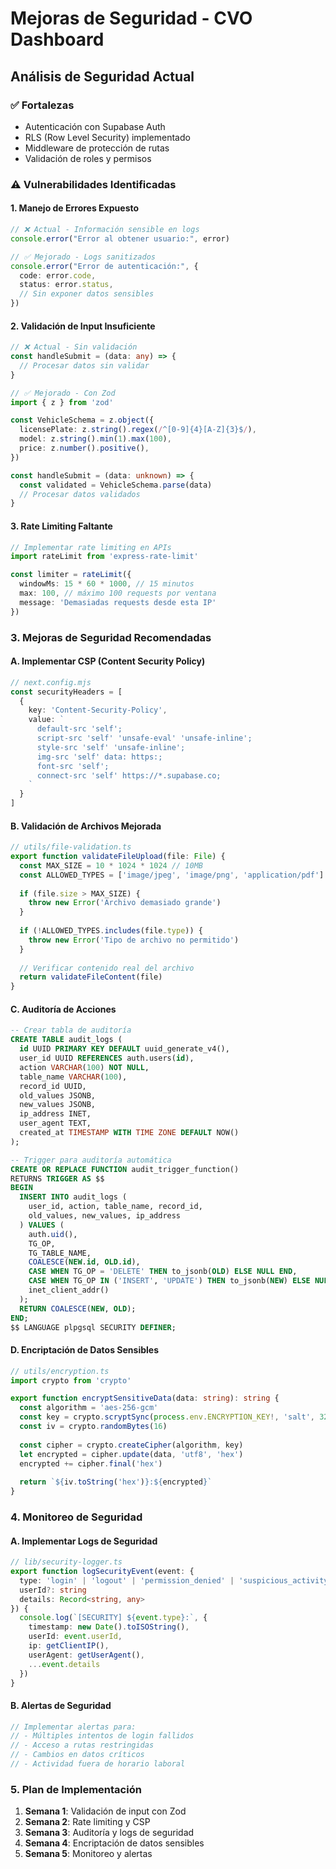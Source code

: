 # Mejoras de Seguridad - CVO Dashboard

## Análisis de Seguridad Actual

### ✅ **Fortalezas**
- Autenticación con Supabase Auth
- RLS (Row Level Security) implementado
- Middleware de protección de rutas
- Validación de roles y permisos

### ⚠️ **Vulnerabilidades Identificadas**

#### 1. **Manejo de Errores Expuesto**
```typescript
// ❌ Actual - Información sensible en logs
console.error("Error al obtener usuario:", error)

// ✅ Mejorado - Logs sanitizados
console.error("Error de autenticación:", {
  code: error.code,
  status: error.status,
  // Sin exponer datos sensibles
})
```

#### 2. **Validación de Input Insuficiente**
```typescript
// ❌ Actual - Sin validación
const handleSubmit = (data: any) => {
  // Procesar datos sin validar
}

// ✅ Mejorado - Con Zod
import { z } from 'zod'

const VehicleSchema = z.object({
  licensePlate: z.string().regex(/^[0-9]{4}[A-Z]{3}$/),
  model: z.string().min(1).max(100),
  price: z.number().positive(),
})

const handleSubmit = (data: unknown) => {
  const validated = VehicleSchema.parse(data)
  // Procesar datos validados
}
```

#### 3. **Rate Limiting Faltante**
```typescript
// Implementar rate limiting en APIs
import rateLimit from 'express-rate-limit'

const limiter = rateLimit({
  windowMs: 15 * 60 * 1000, // 15 minutos
  max: 100, // máximo 100 requests por ventana
  message: 'Demasiadas requests desde esta IP'
})
```

### 3. **Mejoras de Seguridad Recomendadas**

#### A. **Implementar CSP (Content Security Policy)**
```typescript
// next.config.mjs
const securityHeaders = [
  {
    key: 'Content-Security-Policy',
    value: `
      default-src 'self';
      script-src 'self' 'unsafe-eval' 'unsafe-inline';
      style-src 'self' 'unsafe-inline';
      img-src 'self' data: https:;
      font-src 'self';
      connect-src 'self' https://*.supabase.co;
    `
  }
]
```

#### B. **Validación de Archivos Mejorada**
```typescript
// utils/file-validation.ts
export function validateFileUpload(file: File) {
  const MAX_SIZE = 10 * 1024 * 1024 // 10MB
  const ALLOWED_TYPES = ['image/jpeg', 'image/png', 'application/pdf']
  
  if (file.size > MAX_SIZE) {
    throw new Error('Archivo demasiado grande')
  }
  
  if (!ALLOWED_TYPES.includes(file.type)) {
    throw new Error('Tipo de archivo no permitido')
  }
  
  // Verificar contenido real del archivo
  return validateFileContent(file)
}
```

#### C. **Auditoría de Acciones**
```sql
-- Crear tabla de auditoría
CREATE TABLE audit_logs (
  id UUID PRIMARY KEY DEFAULT uuid_generate_v4(),
  user_id UUID REFERENCES auth.users(id),
  action VARCHAR(100) NOT NULL,
  table_name VARCHAR(100),
  record_id UUID,
  old_values JSONB,
  new_values JSONB,
  ip_address INET,
  user_agent TEXT,
  created_at TIMESTAMP WITH TIME ZONE DEFAULT NOW()
);

-- Trigger para auditoría automática
CREATE OR REPLACE FUNCTION audit_trigger_function()
RETURNS TRIGGER AS $$
BEGIN
  INSERT INTO audit_logs (
    user_id, action, table_name, record_id, 
    old_values, new_values, ip_address
  ) VALUES (
    auth.uid(),
    TG_OP,
    TG_TABLE_NAME,
    COALESCE(NEW.id, OLD.id),
    CASE WHEN TG_OP = 'DELETE' THEN to_jsonb(OLD) ELSE NULL END,
    CASE WHEN TG_OP IN ('INSERT', 'UPDATE') THEN to_jsonb(NEW) ELSE NULL END,
    inet_client_addr()
  );
  RETURN COALESCE(NEW, OLD);
END;
$$ LANGUAGE plpgsql SECURITY DEFINER;
```

#### D. **Encriptación de Datos Sensibles**
```typescript
// utils/encryption.ts
import crypto from 'crypto'

export function encryptSensitiveData(data: string): string {
  const algorithm = 'aes-256-gcm'
  const key = crypto.scryptSync(process.env.ENCRYPTION_KEY!, 'salt', 32)
  const iv = crypto.randomBytes(16)
  
  const cipher = crypto.createCipher(algorithm, key)
  let encrypted = cipher.update(data, 'utf8', 'hex')
  encrypted += cipher.final('hex')
  
  return `${iv.toString('hex')}:${encrypted}`
}
```

### 4. **Monitoreo de Seguridad**

#### A. **Implementar Logs de Seguridad**
```typescript
// lib/security-logger.ts
export function logSecurityEvent(event: {
  type: 'login' | 'logout' | 'permission_denied' | 'suspicious_activity'
  userId?: string
  details: Record<string, any>
}) {
  console.log(`[SECURITY] ${event.type}:`, {
    timestamp: new Date().toISOString(),
    userId: event.userId,
    ip: getClientIP(),
    userAgent: getUserAgent(),
    ...event.details
  })
}
```

#### B. **Alertas de Seguridad**
```typescript
// Implementar alertas para:
// - Múltiples intentos de login fallidos
// - Acceso a rutas restringidas
// - Cambios en datos críticos
// - Actividad fuera de horario laboral
```

### 5. **Plan de Implementación**

1. **Semana 1**: Validación de input con Zod
2. **Semana 2**: Rate limiting y CSP
3. **Semana 3**: Auditoría y logs de seguridad
4. **Semana 4**: Encriptación de datos sensibles
5. **Semana 5**: Monitoreo y alertas 